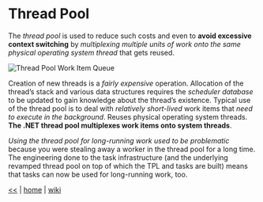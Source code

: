 # Thread Pool

The _thread pool_ is used to reduce such costs and even to **avoid excessive context switching** by _multiplexing multiple units of work onto the same physical operating system thread_ that gets reused.

![Thread Pool Work Item Queue](https://1drv.ms/i/s!As0cxZAk26SzjMAeydTKsgDTy8YCYw)

Creation of new threads is a _fairly expensive_ operation.
Allocation of the thread’s stack and various data structures requires the _scheduler database_ to be updated to gain knowledge about the thread’s existence.
Typical use of the thread pool is to deal with _relatively short-lived_ work items that _need to execute in the background_.
Reuses physical operating system threads.
**The .NET thread pool multiplexes work items onto system threads**.

_Using the thread pool for long-running work used to be problematic_ because you were stealing away a worker in the thread pool for a long time. 
The engineering done to the task infrastructure (and the underlying revamped thread pool on top of which the TPL and tasks are built) means that tasks can now be used for long-running work, too.



[<<](../parallel.md) 
| 
[home](https://github.com/illegitimis/Tutorial) 
| 
[wiki](https://github.com/illegitimis/Tutorial/wiki) 